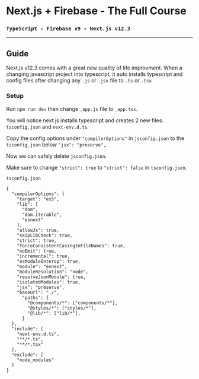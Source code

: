 # Next.js + Firebase - The Full Course

### `TypeScript - Firebase v9 - Next.js v12.3`

----------------

## Guide

Next.js v12.3 comes with a great new quality of life improvment. When a changing javascript project into typescript, it auto installs typescript and config files after changing any `.js` or `.jsx` file to `.ts` or `.tsx`

### Setup

Run `npm run dev` then change `_app.js` file to `_app.tsx`.

You will notice next js installs typescript and creates 2 new files: `tsconfig.json` and `next-env.d.ts`.

Copy the config options under `"compilerOptions"` in `jsconfig.json` to the `tsconfig.json` below `"jsx": "preserve",`.

Now we can safely delete `jsconfig.json`.

Make sure to change `"strict": true` to `"strict": false` in `tsconfig.json`.


`tsconfig.json`

```
{
  "compilerOptions": {
    "target": "es5",
    "lib": [
      "dom",
      "dom.iterable",
      "esnext"
    ],
    "allowJs": true,
    "skipLibCheck": true,
    "strict": true,
    "forceConsistentCasingInFileNames": true,
    "noEmit": true,
    "incremental": true,
    "esModuleInterop": true,
    "module": "esnext",
    "moduleResolution": "node",
    "resolveJsonModule": true,
    "isolatedModules": true,
    "jsx": "preserve",
    "baseUrl": "./",
      "paths": {
        "@components/*": ["components/*"],
        "@styles/*": ["styles/*"],
        "@lib/*": ["lib/*"],
      }
  },
  "include": [
    "next-env.d.ts",
    "**/*.ts",
    "**/*.tsx"
  ],
  "exclude": [
    "node_modules"
  ]
}
```